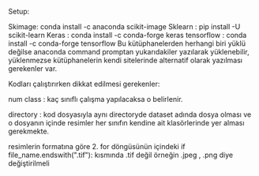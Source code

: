 Setup:

Skimage: conda install -c anaconda scikit-image
Sklearn : pip install -U scikit-learn
Keras : conda install -c conda-forge keras
tensorflow : conda install -c conda-forge tensorflow
Bu kütüphanelerden herhangi biri yüklü değilse anaconda command promptan yukarıdakiler yazılarak yüklenebilir, yüklenmezse
kütüphanelerin kendi sitelerinde alternatif olarak yazılması gerekenler var.


Kodları çalıştırırken dikkat edilmesi gerekenler: 

num class : kaç sınıflı çalışma yapılacaksa o belirlenir.

directory : kod dosyasıyla aynı directoryde dataset adında dosya olması ve o dosyanın içinde resimler her sınıfın
kendine ait klasörlerinde yer alması gerekmekte.

resimlerin formatına göre 2. for döngüsünün içindeki if file_name.endswith(".tif"): kısmında .tif değil örneğin .jpeg , .png
diye değiştirilmeli

